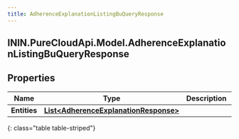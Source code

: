 ```yaml
---
title: AdherenceExplanationListingBuQueryResponse
---
```

## ININ.PureCloudApi.Model.AdherenceExplanationListingBuQueryResponse

## Properties

|Name | Type | Description | Notes|
|------------ | ------------- | ------------- | -------------|
| **Entities** | [**List&lt;AdherenceExplanationResponse&gt;**](AdherenceExplanationResponse.html) |  | [optional] |
{: class="table table-striped"}


